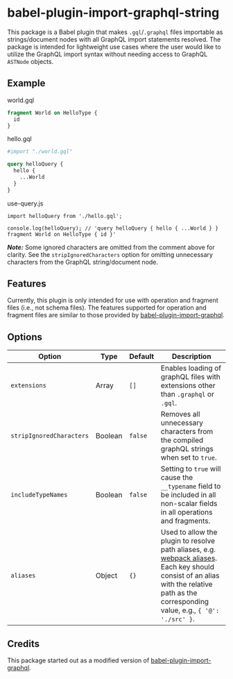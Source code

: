# babel-plugin-import-graphql-string

This package is a Babel plugin that makes `.gql`/`.graphql` files importable as strings/document nodes with all GraphQL import statements resolved. The package is intended for lightweight use cases where the user would like to utilize the GraphQL import syntax without needing access to GraphQL `ASTNode` objects.

## Example

world.gql

```GraphQL
fragment World on HelloType {
  id
}
```

hello.gql

```GraphQL
#import "./world.gql"

query helloQuery {
  hello {
    ...World
  }
}
```

use-query.js
```JS
import helloQuery from './hello.gql';

console.log(helloQuery); // 'query helloQuery { hello { ...World } } fragment World on HelloType { id }'
```

***Note:*** Some ignored characters are omitted from the comment above for clarity. See the `stripIgnoredCharacters` option for omitting unnecessary characters from the GraphQL string/document node.

## Features

Currently, this plugin is only intended for use with operation and fragment files (i.e., not schema files). The features supported for operation and fragment files are similar to those provided by [babel-plugin-import-graphql](https://github.com/detrohutt/babel-plugin-import-graphql/blob/master/README.md#operationfragment-files).

## Options

Option | Type | Default | Description
-|-|-|-
`extensions` | Array | `[]` | Enables loading of graphQL files with extensions other than `.graphql` or `.gql`.
`stripIgnoredCharacters` | Boolean | `false` | Removes all unnecessary characters from the compiled graphQL strings when set to `true`.
`includeTypeNames` | Boolean | `false` | Setting to `true` will cause the `__typename` field to be included in all non-scalar fields in all operations and fragments.
`aliases` | Object | `{}` | Used to allow the plugin to resolve path aliases, e.g. [webpack aliases](https://webpack.js.org/configuration/resolve/#resolvealias). Each key should consist of an alias with the relative path as the corresponding value, e.g., `{ '@': './src' }`.

## Credits

This package started out as a modified version of [babel-plugin-import-graphql](https://www.npmjs.com/package/babel-plugin-import-graphql).
